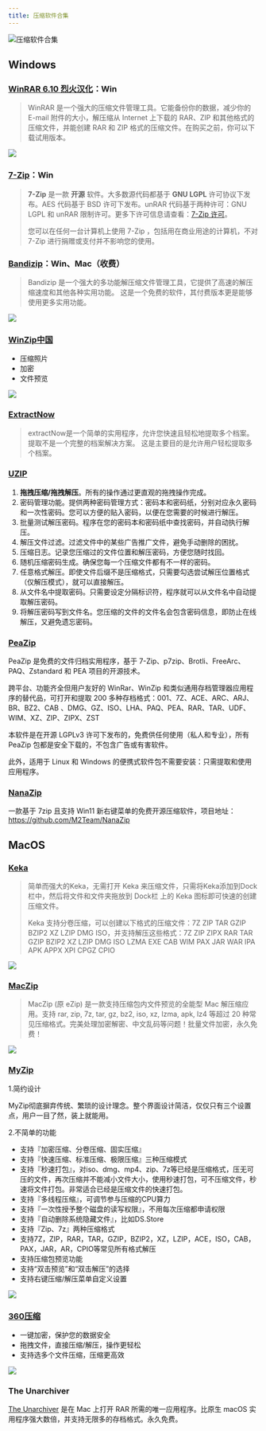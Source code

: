 ```yaml
---
title: 压缩软件合集
---
```


![压缩软件合集](https://usacdn.wangdu.site/file/blog-cdn/WP-CDN/20210511162423.png)

## Windows

### [WinRAR 6.10 烈火汉化](https://www.123pan.com/s/NFzA-TqOgh)：Win

> WinRAR 是一个强大的压缩文件管理工具。它能备份你的数据，减少你的 E-mail 附件的大小，解压缩从 Internet 上下载的 RAR、ZIP 和其他格式的压缩文件，并能创建 RAR 和 ZIP 格式的压缩文件。在购买之前，你可以下载试用版本。 

![](https://image.baidu.com/search/down?url=https://tvax1.sinaimg.cn/large/006xxuvply1gmofu4f0iej30fk0b4my6.jpg)

### [7-Zip](https://sparanoid.com/lab/7z/)：Win

>**7-Zip** 是一款 **开源** 软件。大多数源代码都基于 **GNU LGPL** 许可协议下发布。AES 代码基于 BSD 许可下发布。unRAR 代码基于两种许可：GNU LGPL 和 unRAR 限制许可。更多下许可信息请查看：[7-Zip 许可](https://github.com/sparanoid/7z/blob/master/zh-cn/License.txt)。
>
>您可以在任何一台计算机上使用 7-Zip ，包括用在商业用途的计算机，不对 7-Zip 进行捐赠或支付并不影响您的使用。

### [Bandizip](https://www.bandisoft.com/bandizip/)：Win、Mac（收费）

> Bandizip 是一个强大的多功能解压缩文件管理工具，它提供了高速的解压缩速度和其他各种实用功能。 这是一个免费的软件，其付费版本更是能够使用更多实用功能。

![](https://image.baidu.com/search/down?url=https://tvax1.sinaimg.cn/large/006xxuvply1gmofxwquegj30me0ghaci.jpg)

### [WinZip中国](http://www.wenya.cn/)

- 压缩照片
- 加密
- 文件预览

![](https://usacdn.wangdu.site/file/blog-cdn/WP-CDN/20210120155650.png)

### [ExtractNow](http://www.extractnow.com/)

> extractNow是一个简单的实用程序，允许您快速且轻松地提取多个档案。 提取不是一个完整的档案解决方案。 这是主要目的是允许用户轻松提取多个档案。

### [UZIP](https://www.yuque.com/farkaway/uzip)

1. **拖拽压缩/拖拽解压**。所有的操作通过更直观的拖拽操作完成。
2. 密码管理功能。提供两种密码管理方式：密码本和密码纸，分别对应永久密码和一次性密码。您可以方便的贴入密码，以便在您需要的时候进行解压。
3. 批量测试解压密码。程序在您的密码本和密码纸中查找密码，并自动执行解压。
4. 解压文件过滤。过滤文件中的某些广告推广文件，避免手动删除的困扰。
5. 压缩日志。记录您压缩过的文件位置和解压密码，方便您随时找回。
6. 随机压缩密码生成。确保您每一个压缩文件都有不一样的密码。
7. 任意格式解压。即使文件后缀不是压缩格式，只需要勾选尝试解压位置格式（仅解压模式），就可以直接解压。
8. 从文件名中提取密码。只需要设定分隔标识符，程序就可以从文件名中自动提取解压密码。
9. 将解压密码写到文件名。您压缩的文件的文件名会包含密码信息，即防止在线解压，又避免遗忘密码。

### [PeaZip](https://peazip.github.io/)

PeaZip 是免费的文件归档实用程序，基于 7-Zip、p7zip、Brotli、FreeArc、PAQ、Zstandard 和 PEA 项目的开源技术。

跨平台、功能齐全但用户友好的 WinRar、WinZip 和类似通用存档管理器应用程序的替代品，可打开和提取 200 多种存档格式：001、7Z、ACE、ARC、ARJ、BR、BZ2、CAB 、DMG、GZ、ISO、LHA、PAQ、PEA、RAR、TAR、UDF、WIM、XZ、ZIP、ZIPX、ZST

本软件是在开源 LGPLv3 许可下发布的，免费供任何使用（私人和专业），所有 PeaZip 包都是安全下载的，不包含广告或有害软件。

此外，适用于 Linux 和 Windows 的便携式软件包不需要安装：只需提取和使用应用程序。

### [NanaZip](https://www.microsoft.com/zh-cn/p/nanazip/9n8g7tscl18r?activetab=pivot:overviewtab#)

一款基于 7zip 且支持 Win11 新右键菜单的免费开源压缩软件，项目地址：https://github.com/M2Team/NanaZip

## MacOS

### [Keka](https://www.keka.io/zh-cn/)

>简单而强大的Keka，无需打开 Keka 来压缩文件，只需将Keka添加到Dock栏中，然后将文件和文件夹拖放到 Dock栏 上的 Keka 图标即可快速的创建压缩文件。
>
>Keka 支持分卷压缩，可以创建以下格式的压缩文件：7Z ZIP TAR GZIP BZIP2 XZ LZIP DMG ISO，并支持解压这些格式：7Z ZIP ZIPX RAR TAR GZIP BZIP2 XZ LZIP DMG ISO LZMA EXE CAB WIM PAX JAR WAR IPA APK APPX XPI CPGZ CPIO

![](https://image.baidu.com/search/down?url=https://tvax1.sinaimg.cn/large/006xxuvply1gmogi285fzj31400p00wk.jpg)

### [MacZip](https://ezip.awehunt.com/)

> MacZip (原 eZip) 是一款支持压缩包内文件预览的全能型 Mac 解压缩应用。支持 rar, zip, 7z, tar, gz, bz2, iso, xz, lzma, apk, lz4 等超过 20 种常见压缩格式。完美处理加密解密、中文乱码等问题！批量文件加密，永久免费！

![](https://image.baidu.com/search/down?url=https://tvax1.sinaimg.cn/large/006xxuvply1gmogiheox8j31400p00wm.jpg)

### [MyZip](https://apps.apple.com/cn/app/id1533946416?mt=12)
1.简约设计

MyZip彻底摒弃传统、繁琐的设计理念。整个界面设计简洁，仅仅只有三个设置点，用户一目了然，装上就能用。

2.不简单的功能

- 支持『加密压缩、分卷压缩、固实压缩』
- 支持『快速压缩、标准压缩、极限压缩』三种压缩模式
- 支持『秒速打包』，对iso、dmg、mp4、zip、7z等已经是压缩格式，压无可压的文件，再次压缩并不能减小文件大小，使用秒速打包，可不压缩文件，秒速将文件打包。非常适合已经是压缩文件的快速打包。
- 支持『多线程压缩』，可调节参与压缩的CPU算力
- 支持『一次性授予整个磁盘的读写权限』，不用每次压缩都申请权限
- 支持『自动删除系统隐藏文件』，比如DS.Store
- 支持『Zip、7z』两种压缩格式
- 支持7Z，ZIP，RAR，TAR，GZIP，BZIP2，XZ，LZIP，ACE，ISO，CAB，PAX，JAR，AR，CPIO等常见所有格式解压
- 支持压缩包预览功能
- 支持“双击预览”和“双击解压”的选择
- 支持右键压缩/解压菜单自定义设置

![](https://image.baidu.com/search/down?url=https://tvax1.sinaimg.cn/large/006xxuvply1gmrzje7vx1j31y917x7ak.jpg)

### [360压缩](https://yasuo.360.cn/mac/)

- 一键加密，保护您的数据安全
- 拖拽文件，直接压缩/解压，操作更轻松
- 支持选多个文件压缩，压缩更高效

![](https://usacdn.wangdu.site/file/blog-cdn/WP-CDN/20210507092417.jpeg)

### The Unarchiver

[The Unarchiver](https://theunarchiver.com/) 是在 Mac 上打开 RAR 所需的唯一应用程序。比原生 macOS 实用程序强大数倍，并支持无限多的存档格式。永久免费。
